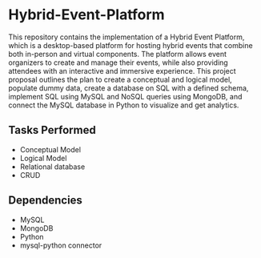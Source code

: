 # Hybrid-Event-Platform
This repository contains the implementation of a Hybrid Event Platform, which is a desktop-based platform for hosting hybrid events that combine both in-person and virtual components. The platform allows event organizers to create and manage their events, while also providing attendees with an interactive and immersive experience. This project proposal outlines the plan to create a conceptual and logical model, populate dummy data, create a database on SQL with a defined schema, implement SQL using MySQL and NoSQL queries using MongoDB, and connect the MySQL database in Python to visualize and get analytics.

## Tasks Performed
* Conceptual Model
* Logical Model
* Relational database
* CRUD 

## Dependencies
* MySQL
* MongoDB
* Python
* mysql-python connector

